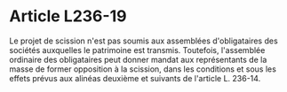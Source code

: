 # Article L236-19

Le projet de scission n'est pas soumis aux assemblées d'obligataires des sociétés auxquelles le patrimoine est transmis. Toutefois, l'assemblée ordinaire des obligataires peut donner mandat aux représentants de la masse de former opposition à la scission, dans les conditions et sous les effets prévus aux alinéas deuxième et suivants de l'article L. 236-14.
